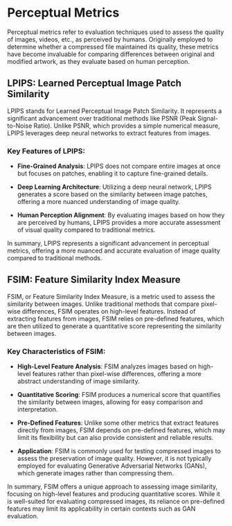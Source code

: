 # Perceptual Metrics

Perceptual metrics refer to evaluation techniques used to assess the quality of images, videos, etc., as perceived by humans. Originally employed to determine whether a compressed file maintained its quality, these metrics have become invaluable for comparing differences between original and modified artwork, as they evaluate based on human perception.

## LPIPS: Learned Perceptual Image Patch Similarity

LPIPS stands for Learned Perceptual Image Patch Similarity. It represents a significant advancement over traditional methods like PSNR (Peak Signal-to-Noise Ratio). Unlike PSNR, which provides a simple numerical measure, LPIPS leverages deep neural networks to extract features from images. 

### Key Features of LPIPS:

- **Fine-Grained Analysis**: LPIPS does not compare entire images at once but focuses on patches, enabling it to capture fine-grained details.
  
- **Deep Learning Architecture**: Utilizing a deep neural network, LPIPS generates a score based on the similarity between image patches, offering a more nuanced understanding of image quality.

- **Human Perception Alignment**: By evaluating images based on how they are perceived by humans, LPIPS provides a more accurate assessment of visual quality compared to traditional metrics.

In summary, LPIPS represents a significant advancement in perceptual metrics, offering a more nuanced and accurate evaluation of image quality compared to traditional methods.

## FSIM: Feature Similarity Index Measure

FSIM, or Feature Similarity Index Measure, is a metric used to assess the similarity between images. Unlike traditional methods that compare pixel-wise differences, FSIM operates on high-level features. Instead of extracting features from images, FSIM relies on pre-defined features, which are then utilized to generate a quantitative score representing the similarity between images.

### Key Characteristics of FSIM:

- **High-Level Feature Analysis**: FSIM analyzes images based on high-level features rather than pixel-wise differences, offering a more abstract understanding of image similarity.

- **Quantitative Scoring**: FSIM produces a numerical score that quantifies the similarity between images, allowing for easy comparison and interpretation.

- **Pre-Defined Features**: Unlike some other metrics that extract features directly from images, FSIM depends on pre-defined features, which may limit its flexibility but can also provide consistent and reliable results.

- **Application**: FSIM is commonly used for testing compressed images to assess the preservation of image quality. However, it is not typically employed for evaluating Generative Adversarial Networks (GANs), which generate images rather than compressing them.


  

In summary, FSIM offers a unique approach to assessing image similarity, focusing on high-level features and producing quantitative scores. While it is well-suited for evaluating compressed images, its reliance on pre-defined features may limit its applicability in certain contexts such as GAN evaluation.

